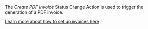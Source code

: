 The _Create PDF Invoice_ Status Change Action is used to trigger the generation of a PDF invoice.

[Learn more about how to set up invoices here](../Invoices)
